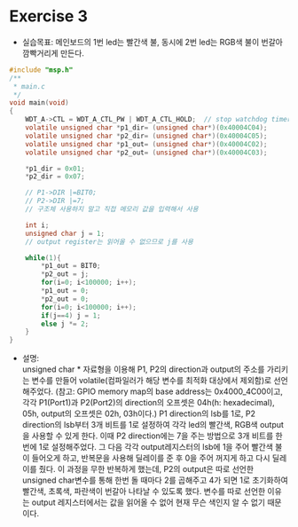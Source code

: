 Exercise 3
==========   
+ 실습목표: 메인보드의 1번 led는 빨간색 불, 동시에 2번 led는 RGB색 불이 번갈아 깜빡거리게 만든다.
```c
#include "msp.h"
/**
 * main.c
 */
void main(void)
{
	WDT_A->CTL = WDT_A_CTL_PW | WDT_A_CTL_HOLD;  // stop watchdog timer
	volatile unsigned char *p1_dir= (unsigned char*)(0x40004C04);
	volatile unsigned char *p2_dir= (unsigned char*)(0x40004C05);
	volatile unsigned char *p1_out= (unsigned char*)(0x40004C02);
	volatile unsigned char *p2_out= (unsigned char*)(0x40004C03);

	*p1_dir = 0x01;
	*p2_dir = 0x07;

	// P1->DIR |=BIT0;
	// P2->DIR |=7;
	// 구조체 사용하지 말고 직접 메모리 값을 입력해서 사용

	int i;
	unsigned char j = 1;
  	// output register는 읽어올 수 없으므로 j를 사용

	while(1){
	    *p1_out = BIT0;
	    *p2_out = j;
	    for(i=0; i<100000; i++);
	    *p1_out = 0;
	    *p2_out = 0;
	    for(i=0; i<100000; i++);
	    if(j==4) j = 1;
	    else j *= 2;
	}
}
```
+ 설명:   
  unsigned char * 자료형을 이용해 P1, P2의 direction과 output의 주소를 가리키는 변수를 만들어
volatile(컴파일러가 해당 변수를 최적화 대상에서 제외함)로 선언해주었다. (참고: GPIO memory map의 base address는 0x4000_4C00이고, 각각 P1(Port1)과 P2(Port2)의 direction의 오프셋은 04h(h: hexadecimal), 05h, output의 오프셋은 02h, 03h이다.) P1 direction의 lsb를 1로, P2
direction의 lsb부터 3개 비트를 1로 설정하여 각각 led의 빨간색, RGB색 output을 사용할 수 있게
한다. 이때 P2 direction에는 7을 주는 방법으로 3개 비트를 한번에 1로 설정해주었다.
그 다음 각각 output레지스터의 lsb에 1을 주어 빨간색 불이 들어오게 하고, 반복문을 사용해 딜레이를
준 후 0을 주어 꺼지게 하고 다시 딜레이를 줬다. 이 과정을 무한 반복하게 했는데, P2의 output은 따로
선언한 unsigned char변수를 통해 한번 돌 때마다 2를 곱해주고 4가 되면 1로 초기화하여 빨간색,
초록색, 파란색이 번갈아 나타날 수 있도록 했다. 변수를 따로 선언한 이유는 output 레지스터에서는
값을 읽어올 수 없어 현재 무슨 색인지 알 수 없기 때문이다.

